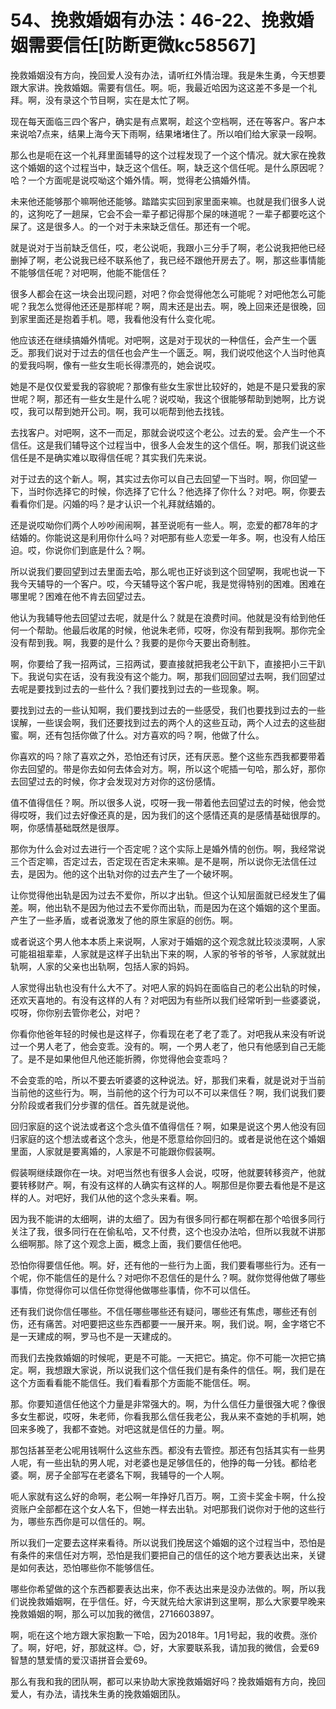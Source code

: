 # 54、挽救婚姻有办法：46-22、挽救婚姻需要信任[防断更微kc58567]

挽救婚姻没有方向，挽回爱人没有办法，请听红外情治理。我是朱生勇，今天想要跟大家讲。挽救婚姻。需要有信任。啊。呃，我最近哈因为这这差不多是一个礼拜。啊，没有录这个节目啊，实在是太忙了啊。

现在每天面临三四个客户，确实是有点累啊，趁这个空档啊，还在等客户。客户本来说哈7点来，结果上海今天下雨啊，结果堵堵住了。所以咱们给大家录一段啊。

那么也是呃在这一个礼拜里面辅导的这个过程发现了一个这个情况。就大家在挽救这个婚姻的这个过程当中，缺乏这个信任。啊，缺乏这个信任呢。是什么原因呢？哈？一个方面呢是说哎呦这个婚外情。啊，觉得老公搞婚外情。

未来他还能够那个嘛啊他还能够。踏踏实实回到家里面来嘛。也就是我们很多人说的，这狗吃了一趟屎，它会不会一辈子都记得那个屎的味道呢？一辈子都要吃这个屎了。这是很多人。的一个对于未来缺乏信任。那还有一个呢。

就是说对于当前缺乏信任，哎，老公说呃，我跟小三分手了啊，老公说我把他已经删掉了啊，老公说我已经不联系他了，我已经不跟他开房去了。啊，那这些事情能不能够信任呢？对吧啊，他能不能信任？

很多人都会在这一块会出现问题，对吧？你会觉得他怎么可能呢？对吧他怎么可能呢？我怎么觉得他还还是那样呢？啊，周末还是出去。啊，晚上回来还是很晚，回到家里面还是抱着手机。嗯，我看他没有什么变化呢。

他应该还在继续搞婚外情呢。对吧啊，这是对于现状的一种信任，会产生一个匮乏。那我们说对于过去的信任也会产生一个匮乏。啊，我们说哎他这个人当时他真的爱我吗啊，像有一些女生呃长得漂亮的，她会说哎。

她是不是仅仅爱爱我的容貌呢？那像有些女生家世比较好的，她是不是只爱我的家世呢？啊，那还有一些女生是什么呢？说哎呦，我这个很能够帮助到她啊，比方说哎，我可以帮到她开公司。啊，我可以呃帮到他去找钱。

去找客户。对吧啊，这不一而足，那就会说哎这个老公。过去的爱。会产生一个不信任。这是我们辅导这个过程当中，很多人会发生的这个信任。啊，那我们说这些信任是不是确实难以取得信任呢？其实我们先来说。

对于过去的这个新人。啊，其实过去你可以自己去回望一下当时。啊，你回望一下，当时你选择它的时候，你选择了它什么？他选择了你什么？对吧。啊，你要去看看你们是。闪婚的吗？是才认识一个礼拜就结婚的。

还是说哎呦你们两个人吵吵闹闹啊，甚至说呃有一些人。啊，恋爱的都78年的才结婚的。你能说这是利用你什么吗？对吧那有些人恋爱一年多。啊，也没有人给压迫。哎，你说你们到底是什么？啊。

所以说我们要回望到过去里面去哈，那么呢也正好谈到这个回望啊，我呢也说一下我今天辅导的一个客户。哎，今天辅导这个客户呢，我是觉得特别的困难。困难在哪里呢？困难在他不肯去回望过去。

他认为我辅导他去回望过去呢，就是什么？就是在浪费时间。他就是没有给到他任何一个帮助。他最后收尾的时候，他说朱老师，哎呀，你没有帮到我啊。那你完全没有帮到我。啊，我要的是什么？我要的是你今天要出奇制胜。

啊，你要给了我一招两试，三招两试，要直接就把我老公干趴下，直接把小三干趴下。我说句实在话，没有我没有这个能力。啊，那我们回回望过去啊，我们回望过去呢是要找到过去的一些什么？我们要找到过去的一些现象。啊。

要找到过去的一些认知啊，我们要找到过去的一些感受，我们也要找到过去的一些误解，一些误会啊，我们还要找到过去的两个人的这些互动，两个人过去的这些甜蜜。啊，还有包括你做了什么。对方喜欢的吗？啊，他做了什么。

你喜欢的吗？除了喜欢之外，恐怕还有讨厌，还有厌恶。整个这些东西我都要带着你去回望的。带是你去如何去体会对方。啊，所以这个呢插一句哈，那么好，那你去回望过去的时候，你才会发现对方对你的这份感情。

值不值得信任？啊。所以很多人说，哎呀一我一带着他去回望过去的时候，他会觉得哎呀，我们过去好像还真的是，因为我们的这个感情还真的是感情基础很厚的。啊，你感情基础既然是很厚。

那你为什么会对过去进行一个否定呢？这个实际上是婚外情的创伤。啊，我经常说三个否定嘛，否定过去，否定现在否定未来嘛。是不是啊，所以说你无法信任过去，是因为。他的这个出轨对你的过去产生了一个破坏啊。

让你觉得他出轨是因为过去不爱你，所以才出轨。但这个认知层面就已经发生了偏差。啊，他出轨不是因为他过去不爱你而出轨，而是因为在这个婚姻的这个里面。产生了一些矛盾，或者说激发了他的原生家庭的创伤。啊。

或者说这个男人他本本质上来说啊，人家对于婚姻的这个观念就比较淡漠啊，人家可能祖祖辈辈，人家就是这样子出轨出下来的啊，人家的爷爷的爷爷，人家就就出轨啊，人家的父亲也出轨啊，包括人家的妈妈。

人家觉得出轨也没有什么大不了。对吧人家的妈妈在面临自己的老公出轨的时候，还欢天喜地的。有没有这样的人有？对吧因为有些所以我们经常听到一些婆婆说，哎呀，你你别去管你老公，对吧？

你看你他爸年轻的时候也是这样子，你看现在老了老了乖了。对吧我从来没有听说过一个男人老了，他会变乖。没有的。啊，一个男人老了，他只有他感到自己无能了。是不是如果他但凡他还能折腾，你觉得他会变乖吗？

不会变乖的哈，所以不要去听婆婆的这种说法。好，那我们来看，就是说对于当前当前他的这些行为。啊，当前他的这个行为可以不可以来信任？啊，我们说我们要分阶段或者我们分步骤的信任。首先就是说他。

回归家庭的这个说法或者这个念头值不值得信任？啊，如果是说这个男人他没有回归家庭的这个想法或者这个念头，他是不愿意给你回归的。或者是说他在这个婚姻里面，人家就是要离婚的，人家是不可能跟你假装啊。

假装啊继续跟你在一块。对吧当然也有很多人会说，哎呀，他就要转移资产，他就要转移财产。啊，有没有这样的人确实有这样的人。啊那但是你要去看他是不是这样的人。对吧好，我们从他的这个念头来看。啊。

因为我不能讲的太细啊，讲的太细了。因为有很多同行都在啊都在那个哈很多同行关注了我，很多同行在在偷私哈，又不付费，这个也没办法哈，但所以我就不讲那么细啊那。除了这个观念上面，概念上面，我们要信任他吧。

恐怕你得要信任他。啊。好，还有他的一些行为上面，我们要看哪些行为。还有一个呢，你不能信任的是什么？对吧你不忍信任的是什么？啊。就你觉得他做了哪些事情，你觉得你可以信任你觉得他做哪些事情，你不可以信任。

还有我们说你信任哪些。不信任哪些哪些还有疑问，哪些还有焦虑，哪些还有创伤，还有痛苦。对吧要把这些东西都要一一展开来。啊，我们说。啊，金字塔它不是一天建成的啊，罗马也不是一天建成的。

而我们去挽救婚姻的时候呢，更是不可能。一天把它。搞定。你不可能一次把它搞定。啊，我想跟大家说，所以说我们这个信任我们是有条件的信任。啊，我们是在这个方面看看能不能信任。我们看看那个方面能不能信任。啊。

那。你要知道信任他这个力量是非常强大的。啊，为什么信任力量很强大呢？像很多女生都说，哎呀，朱老师，你看我那么信任我老公，我从来不查她的手机啊，她回来多晚了，我都不查她。对吧这就是信任的力量。啊。

那包括甚至老公呢用钱啊什么这些东西。都没有去管控。那还有包括其实有一些男人呢，有一些出轨的男人呢，对老婆也是足够信任的，他挣的每一分钱。都给老婆。啊，房子全部写在老婆名下啊，我辅导的一个人啊。

呃人家就有这么好的命啊，老公啊一年挣好几百万。啊，工资卡奖金卡啊，什么投资账户全部都在这个女人名下，但她一样去出轨。对吧那我们说你对于他的这些行为，哪些东西你是可以信任的。啊。

所以我们一定要去这样来看待。所以说我们挽居这个婚姻的这个过程当中，恐怕是有条件的来信任对方啊，恐怕是我们要把自己的信任的这个地方要表达出来，关键是如何表达，恐怕哪些你不能够信任。

哪些你希望做的这个东西都要表达出来，你不表达出来是没办法做的。啊，所以我们说挽救婚姻啊，在乎信任。好，今天就先给大家讲到这里啊，那么大家要早晚来挽救婚姻的啊，那么可以加我的微信，2716603897。

啊，呃在这个地方跟大家抱歉一下哈，因为2018年。1月1号起，我的收费。涨价了。啊，好吧，好，那就这样。😊，好，大家要联系我，请加我的微信，会爱69智慧的慧爱情的爱汉语拼音会爱69。

那么有我和我的团队啊，都可以来协助大家挽救婚姻好吗？挽救婚姻有方向，挽回爱人，有办法，请找朱生勇的挽救婚姻团队。


